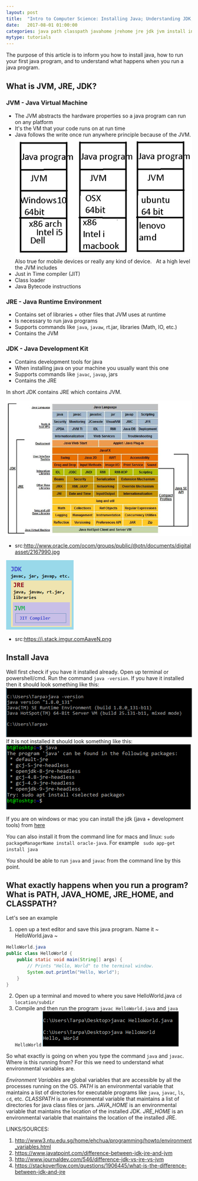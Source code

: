 ```yaml
---
layout: post
title:  "Intro to Computer Science: Installing Java; Understanding JDK, JRE, JVM; Understanding PATH, CLASSPATH, JAVA_HOME and JRE_HOME"
date:   2017-08-01 01:00:00
categories: java path classpath javahome jrehome jre jdk jvm install intro to computer science language
mytype: tutorials
---
```

The purpose of this article is to inform you how to install java, how to run your first java program, and to understand what happens when you run a java program.

## What is JVM, JRE, JDK?

### JVM - Java Virtual Machine
* The JVM abstracts the hardware properties so a java program can run on any platform
* It's the VM that your code runs on at run time
* Java follows the write once run anywhere principle because of the JVM.
![alt text](images/post_intro_java_1.png "JVM")
Also true for mobile devices or really any kind of device.
&nbsp;
At a high level the JVM includes
* Just in Time compiler (JIT)
* Class loader
* Java Bytecode instructions

### JRE - Java Runtime Environment
* Contains set of libraries + other files that JVM uses at runtime
* Is necessary to run java programs
* Supports commands like `java`, `javaw`, rt.jar, libraries (Math, IO, etc.)
* Contains the JVM

### JDK - Java Development Kit
* Contains development tools for java
* When installing java on your machine you usually want this one
* Supports commands like `javac`, `javap`, jars
* Contains the JRE

In short JDK contains JRE which contains JVM.

![alt text](images/post_intro_java_3.jpg "Java")
* src:http://www.oracle.com/ocom/groups/public/@otn/documents/digitalasset/2167990.jpg

![alt text](images/post_intro_java_4.png "Java")
* src:https://i.stack.imgur.comAaveN.png

## Install Java
Well first check if you have it installed already. Open up terminal or powershell/cmd.
Run the command `java -version`. If you have it installed then it should look something like this:
![alt text](images/post_intro_java_2.png "java -version")
If it is not installed it should look something like this:
![alt text](images/post_intro_java_6.png "java -version")

If you are on windows or mac you can install the jdk (java + development tools) from [here](http://www.oracle.com/technetwork/java/javase/downloads/index.html)

You can also install it from the command line for macs and linux: `sudo packageManagerName install oracle-java`. For example ` sudo app-get install java`

You should be able to run `java` and `javac` from the command line by this point.

## What exactly happens when you run a program? What is PATH, JAVA_HOME, JRE_HOME, and CLASSPATH?
Let's see an example
1. open up a text editor and save this java program. Name it ~ HelloWorld.java ~
~~~~~~~~~~~~~~~~~~~~~~~~~~~~~~~~~~~~~~~~~~~~~~ java
HelloWorld.java
public class HelloWorld {
    public static void main(String[] args) {
        // Prints "Hello, World" to the terminal window.
        System.out.println("Hello, World");
    }
}
~~~~~~~~~~~~~~~~~~~~~~~~~~~~~~~~~~~~~~~~~~~~~~

2. Open up a terminal and moved to where you save HelloWorld.java `cd location/subdir`
3. Compile and then run the program `javac HelloWorld.java` and `java HelloWorld` ![alt text](images/post_intro_java_7.png "java")

So what exactly is going on when you type the command `java` and `javac`. Where is this running from? For this we need to understand what environmental variables are.

*Environment Variables* are global variables that are accessible by all the processes running on the OS.
*PATH* is an environmental variable that maintains a list of directories for executable programs like `java`, `javac`, `ls`, `cd`, etc.
*CLASSPATH* is an environmental variable that maintains a list of directories for java class files or jars.
*JAVA_HOME* is an environmental variable that maintains the location of the installed JDK.
*JRE_HOME* is an environmental variable that maintains the location of the installed JRE.


LINKS/SOURCES:
1. http://www3.ntu.edu.sg/home/ehchua/programming/howto/environment_variables.html
2. https://www.javatpoint.com/difference-between-jdk-jre-and-jvm
3. http://www.journaldev.com/546/difference-jdk-vs-jre-vs-jvm
4.  https://stackoverflow.com/questions/1906445/what-is-the-difference-between-jdk-and-jre

